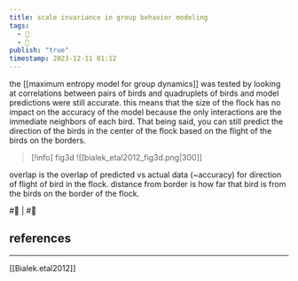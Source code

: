 ```yaml
---
title: scale invariance in group behavior modeling
tags:
  - 🥚
  - 🌱
publish: "true"
timestamp: 2023-12-11 01:12
---
```

the  [[maximum entropy model for group dynamics]] was tested by looking at correlations between pairs of birds and quadruplets of birds and model predictions were still accurate. this means that the size of the flock has no impact on the accuracy of the model because the only interactions are the immediate neighbors of each bird. That being said, you can still predict the direction of the birds in the center of the flock based on the flight of the birds on the borders.

>[!info] fig3d
>![[bialek_etal2012_fig3d.png|300]]

overlap is the overlap of predicted vs actual data (~accuracy) for direction of flight of bird in the flock. distance from border is how far that bird is from the birds on the border of the flock. 


#🥚 | #🌱
## references
---
[[Bialek.etal2012]]